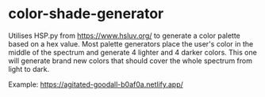 # color-shade-generator

Utilises HSP.py from https://www.hsluv.org/ to generate a color palette based on a hex value. Most palette generators place the user's color in the middle of the spectrum and generate 4 lighter and 4 darker colors. This one will generate brand new colors that should cover the whole spectrum from light to dark.

Example: https://agitated-goodall-b0af0a.netlify.app/
